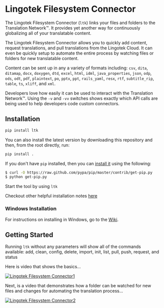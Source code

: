 # Lingotek Filesystem Connector #

The Lingotek Filesystem Connector (`ltk`) links your files and folders to the Translation Network™.  It provides yet another way for continuously globalizing all of your translatable content.

The Lingotek Filesystem Connector allows you to quickly add content, request translations, and pull translations from the Lingotek Cloud.  It can even be quickly setup to automate the entire process by watching files or folders for new translatable content.

Content can be sent up in any a variety of formats including: `csv`, `dita`, `ditamap`, `docx`, `doxygen`, `dtd`, `excel`, `html`, `idml`, `java_properties`, `json`, `odp`, `ods`, `odt`, `pdf`, `plaintext`, `po`, `pptx`, `ppt`, `rails_yaml`, `resx`, `rtf`, `subtitle_rip`, `table`, `ts`, `xliff`, and `xml`.

Developers love how easily it can be used to interact with the Translation Network™.  Using the `-v` and `-vv` switches shows exactly which API calls are being used to help developers code custom connectors.

## Installation ##
```bash
pip install ltk
```

You can also install the latest version by downloading this repository and then, from the root directly, run:

```bash
pip install .
```


If you don't have `pip` installed, then you can [install it](https://pip.pypa.io/en/latest/installing/#using-get-pip) using the following:

```bash
$ curl -O https://raw.github.com/pypa/pip/master/contrib/get-pip.py
$ python get-pip.py
```

Start the tool by using `ltk`
 
Checkout other helpful installation notes [here](https://github.com/Lingotek/translation-utility/wiki/Other-Installation-Notes)

### Windows Installation ###
For instructions on installing in Windows, go to the [Wiki](https://github.com/Lingotek/filesystem-connector/wiki/Installing-on-Windows).


## Getting Started ##

Running `ltk` without any parameters will show all of the commands available: add, clean, config, delete, import, init, list, pull, push, request, and status

Here is video that shows the basics...

[![Lingotek Filesystem Connector1](http://img.youtube.com/vi/CbsvVar2rFs/0.jpg)](http://www.youtube.com/watch?v=CbsvVar2rFs)


Next, is a video that demonstrates how a folder can be watched for new files and changes for automating the translation process...

[![Lingotek Filesystem Connector2](http://img.youtube.com/vi/CTRm-ythnPI/0.jpg)](https://youtu.be/CTRm-ythnPI)

